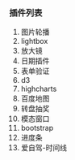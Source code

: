 ### 插件列表
1. 图片轮播
2. lightbox
3. 放大镜
4. 日期插件
5. 表单验证
6. d3
7. highcharts
8. 百度地图
9. 转盘抽奖
10. 模态窗口
11. bootstrap
12. 进度条
13. 爱自驾-时间线
